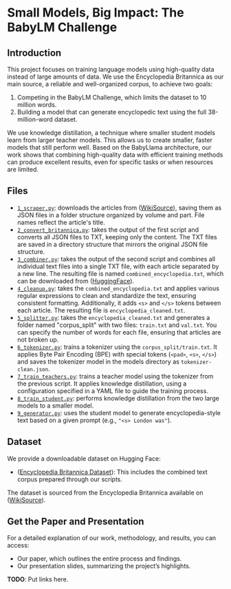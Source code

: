 # Small Models, Big Impact: The BabyLM Challenge

## Introduction

This project focuses on training language models using high-quality data instead of large amounts of data. We use the Encyclopedia Britannica as our main source, a reliable and well-organized corpus, to achieve two goals:

1. Competing in the BabyLM Challenge, which limits the dataset to 10 million words.
2. Building a model that can generate encyclopedic text using the full 38-million-word dataset.

We use knowledge distillation, a technique where smaller student models learn from larger teacher models. This allows us to create smaller, faster models that still perform well. Based on the BabyLlama architecture, our work shows that combining high-quality data with efficient training methods can produce excellent results, even for specific tasks or when resources are limited.

## Files

- [`1_scraper.py`](1_scraper.py): downloads the articles from ([WikiSource](https://en.wikisource.org/wiki/1911_Encyclop%C3%A6dia_Britannica)), saving them as JSON files in a folder structure organized by volume and part. File names reflect the article's title. 
- [`2_convert_britannica.py`](2_convert_britannica.py): takes the output of the first script and converts all JSON files to TXT, keeping only the content. The TXT files are saved in a directory structure that mirrors the original JSON file structure.
- [`3_combiner.py`](3_combiner.py): takes the output of the second script and combines all individual text files into a single TXT file, with each article separated by a new line. The resulting file is named `combined_encyclopedia.txt`, which can be downloaded from ([HuggingFace](https://huggingface.co/datasets/EdoVaira/Encyclopedia-Britannica)).
- [`4_cleanup.py`](4_cleanup.py): takes the `combined_encyclopedia.txt` and applies various regular expressions to clean and standardize the text, ensuring consistent formatting. Additionally, it adds `<s>` and `</s>` tokens between each article. The resulting file is `encyclopedia_cleaned.txt`.
- [`5_splitter.py`](5_splitter.py): takes the `encyclopedia_cleaned.txt` and generates a folder named "corpus_split" with two files: `train.txt` and `val.txt`. You can specify the number of words for each file, ensuring that articles are not broken up.
- [`6_tokenizer.py`](6_tokenizer.py): trains a tokenizer using the `corpus_split/train.txt`. It applies Byte Pair Encoding (BPE) with special tokens (`<pad>`, `<s>`, `</s>`) and saves the tokenizer model in the models directory as `tokenizer-clean.json`.
- [`7_train_teachers.py`](7_train_teachers.py): trains a teacher model using the tokenizer from the previous script. It applies knowledge distillation, using a configuration specified in a YAML file to guide the training process.
- [`8_train_student.py`](8_train_student.py): performs knowledge distillation from the two large models to a smaller model.
- [`9_generator.py`](9_generator.py): uses the student model to generate encyclopedia-style text based on a given prompt (e.g., `"<s> London was"`).


## Dataset 

We provide a downloadable dataset on Hugging Face:

- ([Encyclopedia Britannica Dataset](https://huggingface.co/datasets/EdoVaira/Encyclopedia-Britannica)): This includes the combined text corpus prepared through our scripts.

The dataset is sourced from the Encyclopedia Britannica available on ([WikiSource](https://en.wikisource.org/wiki/1911_Encyclop%C3%A6dia_Britannica)).

## Get the Paper and Presentation

For a detailed explanation of our work, methodology, and results, you can access:

- Our paper, which outlines the entire process and findings.
- Our presentation slides, summarizing the project’s highlights.

**TODO**: Put links here.
